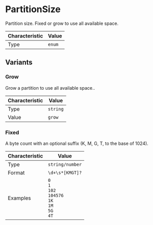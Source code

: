 <!-- THIS FILE IS AUTOMATICALLY GENERATED BY DOCBUILDER, DO NOT EDIT MANUALLY! -->

# PartitionSize

Partition size. Fixed or grow to use all available space.

| Characteristic | Value  |
| -------------- | ------ |
| Type           | `enum` |

## Variants

### Grow

Grow a partition to use all available space..

| Characteristic | Value    |
| -------------- | -------- |
| Type           | `string` |
| Value          | `grow`   |

### Fixed

A byte count with an optional suffix (K, M, G, T, to the base of 1024).

| Characteristic | Value                                                           |
| -------------- | --------------------------------------------------------------- |
| Type           | `string/number`                                                 |
| Format         | `\d+\s*[KMGT]?`                                                 |
| Examples       | `0`<br>`1`<br>`102`<br>`104576`<br>`1K`<br>`1M`<br>`5G`<br>`4T` |

